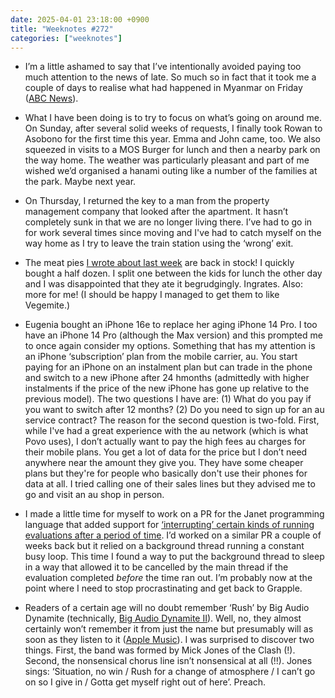 ```yaml
---
date: 2025-04-01 23:18:00 +0900
title: "Weeknotes #272"
categories: ["weeknotes"]
---
```


- I’m a little ashamed to say that I’ve intentionally avoided paying too much attention to the news of late. So much so in fact that it took me a couple of days to realise what had happened in Myanmar on Friday ([ABC News](https://www.abc.net.au/news/2025-03-28/magnitude-7-7-earthquake-strikes-myanmar/105110670)).

- What I have been doing is to try to focus on what’s going on around me. On Sunday, after several solid weeks of requests, I finally took Rowan to Asobono for the first time this year. Emma and John came, too. We also squeezed in visits to a MOS Burger for lunch and then a nearby park on the way home. The weather was particularly pleasant and part of me wished we’d organised a hanami outing like a number of the families at the park. Maybe next year.

- On Thursday, I returned the key to a man from the property management company that looked after the apartment. It hasn’t completely sunk in that we are no longer living there. I’ve had to go in for work several times since moving and I've had to catch myself on the way home as I try to leave the train station using the ‘wrong’ exit.

- The meat pies [I wrote about last week](https://updates.inqk.net/post/1742913480.html) are back in stock! I quickly bought a half dozen. I split one between the kids for lunch the other day and I was disappointed that they ate it begrudgingly. Ingrates. Also: more for me! (I should be happy I managed to get them to like Vegemite.)

- Eugenia bought an iPhone 16e to replace her aging iPhone 14 Pro. I too have an iPhone 14 Pro (although the Max version) and this prompted me to once again consider my options. Something that has my attention is an iPhone ‘subscription’ plan from the mobile carrier, au. You start paying for an iPhone on an instalment plan but can trade in the phone and switch to a new iPhone after 24 hmonths (admittedly with higher instalments if the price of the new iPhone has gone up relative to the previous model). The two questions I have are: (1) What do you pay if you want to switch after 12 months? (2) Do you need to sign up for an au service contract? The reason for the second question is two-fold. First, while I've had a great experience with the au network (which is what Povo uses), I don’t actually want to pay the high fees au charges for their mobile plans. You get a lot of data for the price but I don’t need anywhere near the amount they give you. They have some cheaper plans but they're for people who basically don't use their phones for data at all. I tried calling one of their sales lines but they advised me to go and visit an au shop in person.

- I made a little time for myself to work on a PR for the Janet programming language that added support for [‘interrupting’ certain kinds of running evaluations after a period of time](https://github.com/janet-lang/janet/pull/1575). I’d worked on a similar PR a couple of weeks back but it relied on a background thread running a constant busy loop. This time I found a way to put the background thread to sleep in a way that allowed it to be cancelled by the main thread if the evaluation completed _before_ the time ran out. I’m probably now at the point where I need to stop procrastinating and get back to Grapple.

- Readers of a certain age will no doubt remember ‘Rush’ by Big Audio Dynamite (technically, [Big Audio Dynamite II](https://en.wikipedia.org/wiki/Big_Audio_Dynamite#Big_Audio_Dynamite_II_(1991–1993))). Well, no, they almost certainly won’t remember it from just the name but presumably will as soon as they listen to it ([Apple Music](https://music.apple.com/jp/album/rush/192750763?i=192750883&l=en-US)). I was surprised to discover two things. First, the band was formed by Mick Jones of the Clash (!). Second, the nonsensical chorus line isn’t nonsensical at all (!!). Jones sings: ‘Situation, no win / Rush for a change of atmosphere / I can’t go on so I give in / Gotta get myself right out of here’. Preach.
